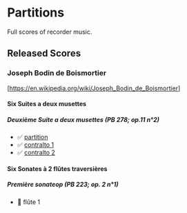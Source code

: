 # Partitions

Full scores of recorder music.

## Released Scores

### Joseph Bodin de Boismortier

[https://en.wikipedia.org/wiki/Joseph_Bodin_de_Boismortier]

#### Six Suites a deux musettes
##### Deuxième Suite a deux musettes (PB 278; op.11 n°2)

* ✅ [partition][bp278-partition]
* ✅ [contralto 1][bp278-ca1]
* ✅ [contralto 2][bp278-ca1]

#### Six Sonates à 2 flûtes traversières
##### Première sonateop (PB 223; op. 2 n°1)

* 🚧 flûte 1


[bp278-ca1]: <https://github.com/HolgerPeters/partitions/releases/download/v2024-06-15/boismortier-bp278-ca1.pdf>
[bp278-ca2]: <https://github.com/HolgerPeters/partitions/releases/download/v2024-06-15/boismortier-bp278-ca2.pdf>
[bp278-partition]: <https://github.com/HolgerPeters/partitions/releases/download/v2024-06-15/boismortier-bp278-partition.pdf>
